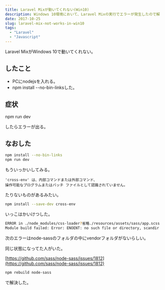 ```yaml
---
title: Laravel Mixが動いてくれない(Win10)
description: Windows 10環境において、Laravel Mixの実行でエラーが発生したので解決しました。
date: 2017-10-25
slug: laravel-mix-not-works-in-win10
tags:
  - "Laravel"
  - "Javascript"
---
```

Laravel MixがWindows 10で動いてくれない。

## したこと

 - PCにnodejsを入れる。
 - npm install --no-bin-linksした。

## 症状

npm run dev

したらエラーが出る。

## なおした

```bash
npm install --no-bin-links
npm run dev
```

もういっかいしてみる。

```
'cross-env' は、内部コマンドまたは外部コマンド、
操作可能なプログラムまたはバッチ ファイルとして認識されていません。
```

たりないものがあるみたい。

```bash
npm install --save-dev cross-env
```

いっこはかいけつした。

```bash
ERROR in ./node_modules/css-loader?省略./resources/assets/sass/app.scss
Module build failed: Error: ENOENT: no such file or directory, scandir '\path\to\project\node_modules\node-sass\vendor'
```

次のエラーはnode-sassのフォルダの中にvendorフォルダがないらしい。

同じ状態になってた人がいた。

[https://github.com/sass/node-sass/issues/1812](https://github.com/sass/node-sass/issues/1812)

```bash
npm rebuild node-sass
```

で解決した。
